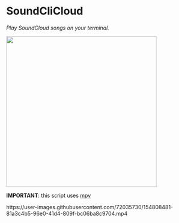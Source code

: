 # SoundCliCloud
<p><i>Play SoundCloud songs on your terminal.</i></p>
<img src="https://user-images.githubusercontent.com/72035730/154799320-e92a04b9-b15d-42a5-9171-5ac63159e970.png" height=400px>
<p><b>IMPORTANT</b>: this script uses <a href="https://mpv.io/">mpv</a></p>
https://user-images.githubusercontent.com/72035730/154808481-81a3c4b5-96e0-41d4-809f-bc06ba8c9704.mp4

